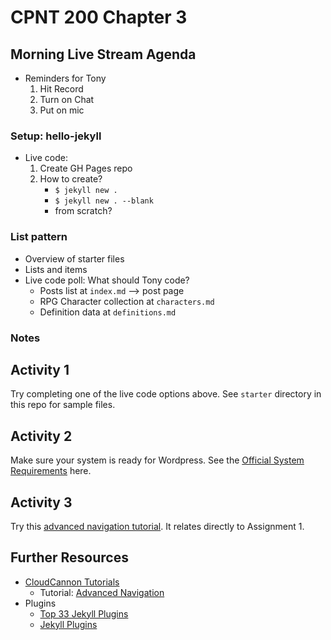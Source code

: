 # CPNT 200 Chapter 3
## Morning Live Stream Agenda
- Reminders for Tony
    1. Hit Record
    2. Turn on Chat
    3. Put on mic
### Setup: hello-jekyll
- Live code:
    1. Create GH Pages repo
    2. How to create?
        - `$ jekyll new .`
        - `$ jekyll new . --blank`
        - from scratch?

### List pattern
- Overview of starter files
- Lists and items
- Live code poll: What should Tony code?
  - Posts list at `index.md` --> post page
  - RPG Character collection at `characters.md`
  - Definition data at `definitions.md`

### Notes

## Activity 1
Try completing one of the live code options above. See `starter` directory in this repo for sample files.

## Activity 2
Make sure your system is ready for Wordpress. See the [Official System Requirements](https://wordpress.org/support/article/requirements/) here.

## Activity 3
Try this [advanced navigation tutorial](https://learn.cloudcannon.com/jekyll/advanced-navigation/). It relates directly to Assignment 1.

## Further Resources
- [CloudCannon Tutorials](https://learn.cloudcannon.com/)
  - Tutorial: [Advanced Navigation](https://learn.cloudcannon.com/jekyll/advanced-navigation/)
- Plugins
  - [Top 33 Jekyll Plugins](https://planetjekyll.github.io/plugins/top)
  - [Jekyll Plugins](http://www.jekyll-plugins.com/)
